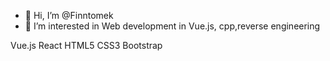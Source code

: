 - 👋 Hi, I’m @Finntomek
- 👀 I’m interested in Web development in Vue.js, cpp,reverse engineering 

Vue.js React HTML5 CSS3 Bootstrap

<!---
Finntomek/Finntomek is a ✨ special ✨ repository because its `README.md` (this file) appears on your GitHub profile.
You can click the Preview link to take a look at your changes.
--->
